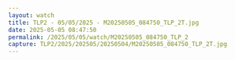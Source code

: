 ```yaml
---
layout: watch
title: TLP2 - 05/05/2025 - M20250505_084750_TLP_2T.jpg
date: 2025-05-05 08:47:50
permalink: /2025/05/05/watch/M20250505_084750_TLP_2
capture: TLP2/2025/202505/20250504/M20250505_084750_TLP_2T.jpg
---
```

